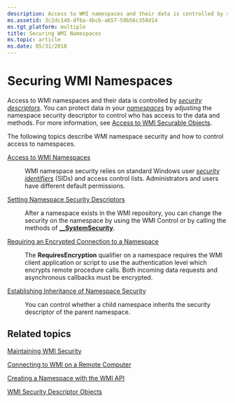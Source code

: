 ```yaml
---
description: Access to WMI namespaces and their data is controlled by security descriptors.
ms.assetid: 3c2dc148-df6a-4bcb-a657-59b56c358d14
ms.tgt_platform: multiple
title: Securing WMI Namespaces
ms.topic: article
ms.date: 05/31/2018
---
```


# Securing WMI Namespaces

Access to WMI namespaces and their data is controlled by [*security descriptors*](gloss-s.md). You can protect data in your [*namespaces*](gloss-n.md) by adjusting the namespace security descriptor to control who has access to the data and methods. For more information, see [Access to WMI Securable Objects](access-to-wmi-securable-objects.md).


The following topics describe WMI namespace security and how to control access to namespaces.

<dl> <dt>

<span id="Access_to_WMI_Namespaces"></span><span id="access_to_wmi_namespaces"></span><span id="ACCESS_TO_WMI_NAMESPACES"></span>[Access to WMI Namespaces](access-to-wmi-namespaces.md)
</dt> <dd>

WMI namespace security relies on standard Windows user [*security identifiers*](/windows/desktop/SecGloss/s-gly) (SIDs) and access control lists. Administrators and users have different default permissions.

</dd> <dt>

<span id="Setting_Namespace_Security_Descriptors"></span><span id="setting_namespace_security_descriptors"></span><span id="SETTING_NAMESPACE_SECURITY_DESCRIPTORS"></span>[Setting Namespace Security Descriptors](setting-namespace-security-descriptors.md)
</dt> <dd>

After a namespace exists in the WMI repository, you can change the security on the namespace by using the WMI Control or by calling the methods of [**\_\_SystemSecurity**](--systemsecurity.md).

</dd> <dt>

<span id="Requiring_an_Encrypted_Connection_to_a_Namespace"></span><span id="requiring_an_encrypted_connection_to_a_namespace"></span><span id="REQUIRING_AN_ENCRYPTED_CONNECTION_TO_A_NAMESPACE"></span>[Requiring an Encrypted Connection to a Namespace](requiring-an-encrypted-connection-to-a-namespace.md)
</dt> <dd>

The **RequiresEncryption** qualifier on a namespace requires the WMI client application or script to use the authentication level which encrypts remote procedure calls. Both incoming data requests and asynchronous callbacks must be encrypted.

</dd> <dt>

<span id="Establishing_Inheritance_of_Namespace_Security"></span><span id="establishing_inheritance_of_namespace_security"></span><span id="ESTABLISHING_INHERITANCE_OF_NAMESPACE_SECURITY"></span>[Establishing Inheritance of Namespace Security](establishing-inheritance-of-namespace-security.md)
</dt> <dd>

You can control whether a child namespace inherits the security descriptor of the parent namespace.

</dd> </dl>

## Related topics

<dl> <dt>

[Maintaining WMI Security](maintaining-wmi-security.md)
</dt> <dt>

[Connecting to WMI on a Remote Computer](connecting-to-wmi-on-a-remote-computer.md)
</dt> <dt>

[Creating a Namespace with the WMI API](creating-a-namespace-with-the-wmi-api.md)
</dt> <dt>

[WMI Security Descriptor Objects](wmi-security-descriptor-objects.md)
</dt> </dl>

 

 
